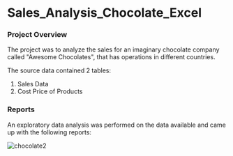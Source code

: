 # Sales_Analysis_Chocolate_Excel

### Project Overview

The project was to analyze the sales for an imaginary chocolate company called "Awesome Chocolates", that has operations in different countries.

The source data contained 2 tables:

1. Sales Data
2. Cost Price of Products

### Reports

An exploratory data analysis was performed on the data available and came up with the following reports:

![chocolate2](https://github.com/nadirquamer/Sales_Analysis_Chocolate_Excel/assets/46354703/1b1b640d-1925-4fde-94d5-0cbbe59c6fd5)






